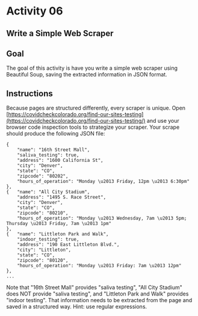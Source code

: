 # Activity 06

## Write a Simple Web Scraper

## Goal
The goal of this activity is have you write a simple web scraper using Beautiful Soup, saving the extracted information in JSON format. 
 
## Instructions

Because pages are structured differently, every scraper is unique.  Open [https://covidcheckcolorado.org/find-our-sites-testing](https://covidcheckcolorado.org/find-our-sites-testing/) and use your browser code inspection tools to strategize your scraper. Your scrape should produce the following JSON file:

```
{
    "name": "16th Street Mall", 
    "saliva_testing": true, 
    "address": "1600 California St", 
    "city": "Denver", 
    "state": "CO", 
    "zipcode": "80202", 
    "hours_of_operation": "Monday \u2013 Friday, 12pm \u2013 6:30pm"
}, 
{   "name": "All City Stadium", 
    "address": "1495 S. Race Street", 
    "city": "Denver", 
    "state": "CO", 
    "zipcode": "80210", 
    "hours_of_operation": "Monday \u2013 Wednesday, 7am \u2013 5pm; Thursday \u2013 Friday, 7am \u2013 1pm"
},
{   "name": "Littleton Park and Walk", 
    "indoor_testing": true, 
    "address": "190 East Littleton Blvd.", 
    "city": "Littleton", 
    "state": "CO", 
    "zipcode": "80120", 
    "hours_of_operation": "Monday \u2013 Friday: 7am \u2013 12pm"
}, 
...
```

Note that "16th Street Mall" provides "saliva testing", "All City Stadium" does NOT provide "saliva testing", and "Littleton Park and Walk" provides "indoor testing". That information needs to be extracted from the page and saved in a structured way. Hint: use regular expressions. 